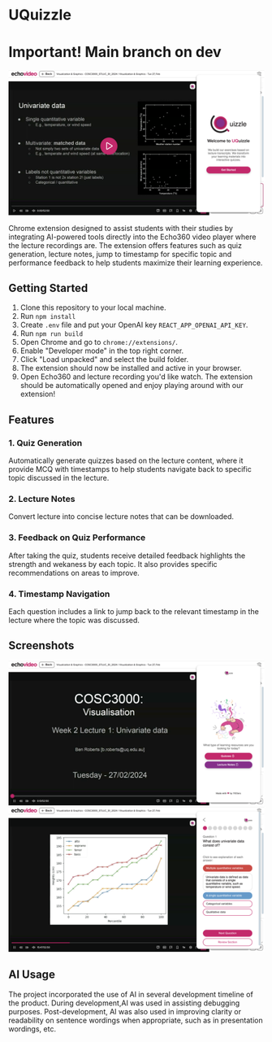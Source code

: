# UQuizzle
# Important! Main branch on dev
![alt text](image.png)

Chrome extension designed to assist students with their studies by integrating AI-powered tools directly into the Echo360 video player where the lecture recordings are. The extension offers features such as quiz generation, lecture notes, jump to timestamp for specific topic and performance feedback to help students maximize their learning experience.

## Getting Started

1. Clone this repository to your local machine.
2. Run `npm install`
3. Create `.env` file and put your OpenAI key `REACT_APP_OPENAI_API_KEY`.
4. Run `npm run build`
5. Open Chrome and go to `chrome://extensions/`.
6. Enable "Developer mode" in the top right corner.
7. Click "Load unpacked" and select the build folder.
8. The extension should now be installed and active in your browser.
9. Open Echo360 and lecture recording you'd like watch. The extension should be automatically opened and enjoy playing around with our extension!

## Features

### 1. **Quiz Generation**
Automatically generate quizzes based on the lecture content, where it provide MCQ with timestamps to help students navigate back to specific topic discussed in the lecture.

### 2. **Lecture Notes**
Convert lecture into concise lecture notes that can be downloaded.

### 3. **Feedback on Quiz Performance**
After taking the quiz, students receive detailed feedback highlights the strength and wekaness by each topic. It also provides specific recommendations on areas to improve.

### 4. **Timestamp Navigation**
Each question includes a link to jump back to the relevant timestamp in the lecture where the topic was discussed.

## Screenshots
![alt text](image-2.png)
![alt text](image-1.png)

## AI Usage

The project incorporated the use of AI in several development timeline of the product. During development,AI was used in assisting debugging purposes. Post-development, AI was also used in improving clarity or readability on sentence wordings when appropriate, such as in presentation wordings, etc.

